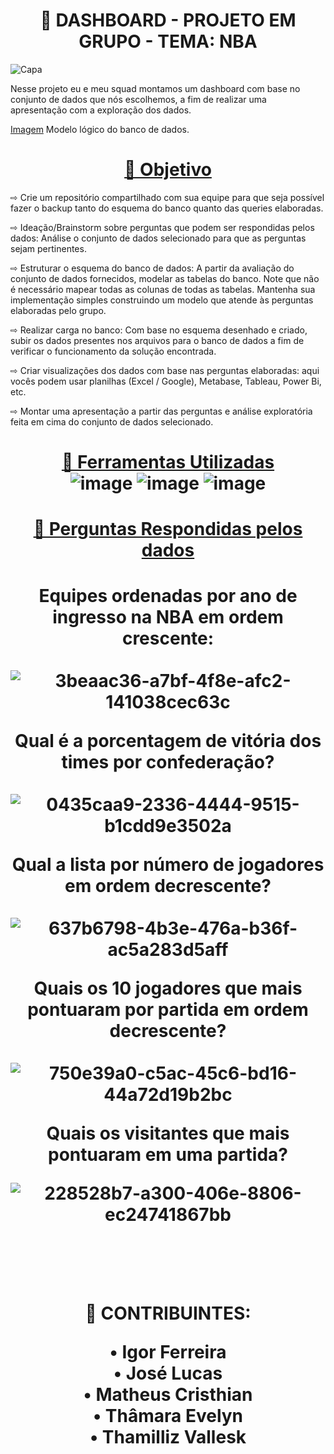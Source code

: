 <h1 align="center">🚀 DASHBOARD - PROJETO EM GRUPO - TEMA: NBA</h1> 

![Capa](https://user-images.githubusercontent.com/112010554/216611073-6dcfd5ac-745b-484f-ae86-ccb3582d4315.jpg)  

Nesse projeto eu e meu squad montamos um dashboard com base no conjunto de dados que nós escolhemos, a fim de realizar uma apresentação com a exploração dos dados. 

[Imagem](./img/modelo.png)
Modelo lógico do banco de dados.

<h1 align="center">
    <a href="https://pt-br.reactjs.org/">🔗 Objetivo</a>
</h1>
<p>⇨ Crie um repositório compartilhado com sua equipe
para que seja possível fazer o backup tanto do
esquema do banco quanto das queries elaboradas.</p> 
<p>⇨ Ideação/Brainstorm sobre perguntas que
podem ser respondidas pelos dados: Análise
o conjunto de dados selecionado para que as
perguntas sejam pertinentes.</p> 
<p>⇨ Estruturar o esquema do banco de dados: A
partir da avaliação do conjunto de dados
fornecidos, modelar as tabelas do banco. Note que
não é necessário mapear todas as colunas de todas
as tabelas. Mantenha sua implementação simples
construindo um modelo que atende às perguntas
elaboradas pelo grupo.</p> 
<p>⇨ Realizar carga no banco: Com base no
esquema desenhado e criado, subir os dados
presentes nos arquivos para o banco de dados a fim
de verificar o funcionamento da solução
encontrada.</p> 
<p>⇨ Criar visualizações dos dados com base nas
perguntas elaboradas: aqui vocês podem usar
planilhas (Excel / Google), Metabase, Tableau,
Power Bi, etc.</p>
<p>⇨ Montar uma apresentação a partir das perguntas e
análise exploratória feita em cima do conjunto de
dados selecionado.</p>   


<h1 align="center">
    <a href="https://pt-br.reactjs.org/"></a>  

<a href="https://pt-br.reactjs.org/">🔗 Ferramentas Utilizadas</a>
</br>
![image](https://img.shields.io/badge/-Excel-red)
![image](https://img.shields.io/badge/-Xampp-red)
![image](https://img.shields.io/badge/-MySql-red)


<h1 align="center">
    <a href="https://pt-br.reactjs.org/"></a> 
<a href="https://pt-br.reactjs.org/">🔗 Perguntas Respondidas pelos dados </a>   
<h1 align="center">
    <a href="https://pt-br.reactjs.org/"></a>  

Equipes ordenadas por ano de ingresso na NBA em ordem crescente: 
</br></br>
![3beaac36-a7bf-4f8e-afc2-141038cec63c](https://user-images.githubusercontent.com/112010554/216964146-47720399-9e39-4dc1-baae-ff62cce15754.jpg)  
 
Qual é a porcentagem de vitória dos times por confederação?
</br></br>
![0435caa9-2336-4444-9515-b1cdd9e3502a](https://user-images.githubusercontent.com/112010554/216967241-fb43a7c2-6179-404e-9aca-33f09f4bd4c7.jpeg)

Qual a lista por número de jogadores em ordem decrescente?  
</br>
![637b6798-4b3e-476a-b36f-ac5a283d5aff](https://user-images.githubusercontent.com/112010554/216968526-16c03331-6fc7-4081-9607-642ba74865f3.jpg) 

Quais os 10 jogadores que mais pontuaram por partida em ordem decrescente? 
</br></br> 
![750e39a0-c5ac-45c6-bd16-44a72d19b2bc](https://user-images.githubusercontent.com/112010554/216977244-22cac5e0-db83-437b-ad9f-e3ab2b8be33b.jpg)

Quais os visitantes que mais pontuaram em uma partida? 
</br>

![228528b7-a300-406e-8806-ec24741867bb](https://user-images.githubusercontent.com/112010554/216977594-e3bf674b-e36b-447f-b696-de83805e0328.jpg)

</br></br> 

🚀 CONTRIBUINTES: 

• Igor Ferreira  
• José Lucas
</br> 
• Matheus Cristhian 
</br>
• Thâmara Evelyn 
</br>
• Thamilliz Vallesk
</br></br> 


